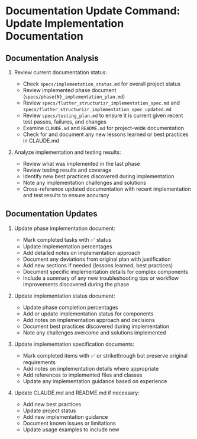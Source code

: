 # Documentation Update Command: Update Implementation Documentation

## Documentation Analysis

1. Review current documentation status:
   - Check `specs/implementation_status.md` for overall project status
   - Review implemented phase document (`specs/phase{N}_implementation_plan.md`)
   - Review `specs/flutter_structurizr_implementation_spec.md` and `specs/flutter_structurizr_implementation_spec_updated.md`
   - Review `specs/testing_plan.md` to ensure it is current given recent test passes, failures, and changes
   - Examine `CLAUDE.md` and `README.md` for project-wide documentation
   - Check for and document any new lessons learned or best practices in CLAUDE.md

2. Analyze implementation and testing results:
   - Review what was implemented in the last phase
   - Review testing results and coverage
   - Identify new best practices discovered during implementation
   - Note any implementation challenges and solutions
   - Cross-reference updated documentation with recent implementation and test results to ensure accuracy

## Documentation Updates

1. Update phase implementation document:
   - Mark completed tasks with ✅ status
   - Update implementation percentages
   - Add detailed notes on implementation approach
   - Document any deviations from original plan with justification
   - Add new sections if needed (lessons learned, best practices)
   - Document specific implementation details for complex components
   - Include a summary of any new troubleshooting tips or workflow improvements discovered during the phase

2. Update implementation status document:
   - Update phase completion percentages
   - Add or update implementation status for components
   - Add notes on implementation approach and decisions
   - Document best practices discovered during implementation
   - Note any challenges overcome and solutions implemented

3. Update implementation specification documents:
   - Mark completed items with ✅ or strikethrough but preserve original requirements
   - Add notes on implementation details where appropriate
   - Add references to implemented files and classes
   - Update any implementation guidance based on experience

4. Update CLAUDE.md and README.md if necessary:
   - Add new best practices
   - Update project status
   - Add new implementation guidance
   - Document known issues or limitations
   - Update usage examples to include new